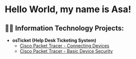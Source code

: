 <h1>Hello World, my name is Asa!</h1>

<h2>👨‍💻 Information Technology Projects:</h2>

- <b>osTicket (Help Desk Ticketing System)</b>
  - [Cisco Packet Tracer - Connecting Devices](https://github.com/AsaRadcliffe/Connecting-devices)
  - [Cisco Packet Tracer - Basic Device Security](https://github.com/AsaRadcliffe/Basic-Device-Security)


